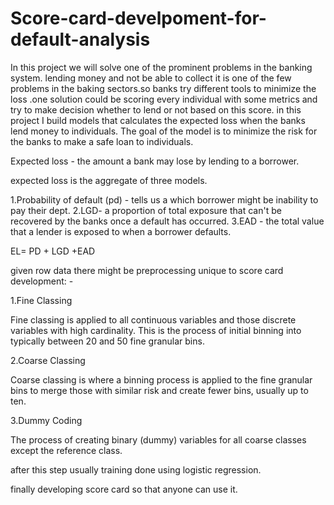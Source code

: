 # Score-card-develpoment-for-default-analysis

In this project we will solve one of the prominent problems in the banking system. lending money and not be able to collect it is one of the few problems in the baking sectors.so banks try different tools to minimize the loss .one solution could be scoring every individual with some metrics and try to make decision whether to lend or not based on this score. in this project I build models that calculates the expected loss when the banks lend money to individuals. The goal of the model is to minimize the risk for the banks to make a safe loan to individuals.

Expected loss - the amount a bank may lose by lending to a borrower.

expected loss is the aggregate of three models.

1.Probability of default (pd) - tells us a which borrower might be inability to pay their dept.
2.LGD- a proportion of total exposure that can't be recovered by the banks once a default has occurred.
3.EAD - the total value that a lender is exposed to when a borrower defaults.

EL= PD + LGD +EAD

given row data there might be preprocessing unique to score card development: -

1.Fine Classing

Fine classing is applied to all continuous variables and those discrete variables with high cardinality. This is the process of initial binning into typically between 20 and 50 fine granular bins.

2.Coarse Classing

Coarse classing is where a binning process is applied to the fine granular bins to merge those with similar risk and create fewer bins, usually up to ten.

3.Dummy Coding

The process of creating binary (dummy) variables for all coarse classes except the reference class.

after this step usually training done using logistic regression.

finally developing score card so that anyone can use it.
